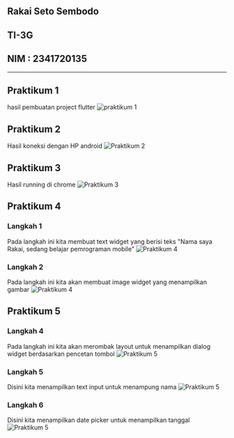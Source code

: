 ## Rakai Seto Sembodo
## TI-3G
## NIM : 2341720135

---

## Praktikum 1
hasil pembuatan project flutter
![praktikum 1](img/P1_1.png)

## Praktikum 2
Hasil koneksi dengan HP android
![Praktikum 2](img/P2.jpg)

## Praktikum 3
Hasil running di chrome
![Praktikum 3](img/P3.jpg)

## Praktikum 4
### Langkah 1
Pada langkah ini kita membuat text widget yang berisi teks "Nama saya Rakai, sedang belajar pemrograman mobile"
![Praktikum 4](img/P4_1.png)

### Langkah 2
Pada langkah ini kita akan membuat image widget yang menampilkan gambar
![Praktikum 4](img/P4_2.png)

## Praktikum 5
### Langkah 4
Pada langkah ini kita akan merombak layout untuk menampilkan dialog widget berdasarkan pencetan tombol
![Praktikum 5](img/P5_4.png)

### Langkah 5
Disini kita menampilkan text input untuk menampung nama
![Praktikum 5](img/P5_5.png)

### Langkah 6
Disini kita menampilkan date picker untuk menampilkan tanggal
![Praktikum 5](img/P5_6.png)

